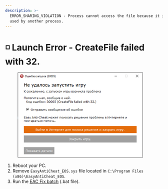 ```yaml
---
description: >-
  ERROR_SHARING_VIOLATION - Process cannot access the file because it is being
  used by another process.
---
```


# ◽ Launch Error - CreateFile failed with 32.

<figure><img src="../.gitbook/assets/createfile32.png" alt="" width="400"><figcaption></figcaption></figure>

1. Reboot your PC.
2. Remove `EasyAntiCheat_EOS.sys` file located in `C:\Program Files (x86)\EasyAntiCheat_EOS`.
3. Run the [EAC Fix batch](https://github.com/livingflore/BattleBitEACFix/releases) (.bat file).
